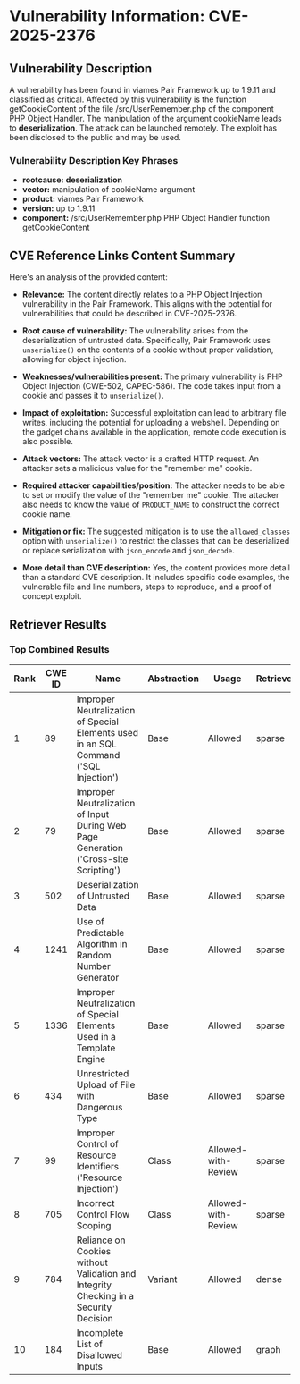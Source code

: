 # Vulnerability Information: CVE-2025-2376

## Vulnerability Description
A vulnerability has been found in viames Pair Framework up to 1.9.11 and classified as critical. Affected by this vulnerability is the function getCookieContent of the file /src/UserRemember.php of the component PHP Object Handler. The manipulation of the argument cookieName leads to **deserialization**. The attack can be launched remotely. The exploit has been disclosed to the public and may be used.

### Vulnerability Description Key Phrases
- **rootcause:** **deserialization**
- **vector:** manipulation of cookieName argument
- **product:** viames Pair Framework
- **version:** up to 1.9.11
- **component:** /src/UserRemember.php PHP Object Handler function getCookieContent

## CVE Reference Links Content Summary
Here's an analysis of the provided content:

*   **Relevance:** The content directly relates to a PHP Object Injection vulnerability in the Pair Framework. This aligns with the potential for vulnerabilities that could be described in CVE-2025-2376.

*   **Root cause of vulnerability:** The vulnerability arises from the deserialization of untrusted data. Specifically, Pair Framework uses `unserialize()` on the contents of a cookie without proper validation, allowing for object injection.

*   **Weaknesses/vulnerabilities present:** The primary vulnerability is PHP Object Injection (CWE-502, CAPEC-586). The code takes input from a cookie and passes it to `unserialize()`.

*   **Impact of exploitation:** Successful exploitation can lead to arbitrary file writes, including the potential for uploading a webshell. Depending on the gadget chains available in the application, remote code execution is also possible.

*   **Attack vectors:** The attack vector is a crafted HTTP request. An attacker sets a malicious value for the "remember me" cookie.

*   **Required attacker capabilities/position:** The attacker needs to be able to set or modify the value of the "remember me" cookie. The attacker also needs to know the value of `PRODUCT_NAME` to construct the correct cookie name.

*   **Mitigation or fix:** The suggested mitigation is to use the `allowed_classes` option with `unserialize()` to restrict the classes that can be deserialized or replace serialization with `json_encode` and `json_decode`.

*   **More detail than CVE description:** Yes, the content provides more detail than a standard CVE description. It includes specific code examples, the vulnerable file and line numbers, steps to reproduce, and a proof of concept exploit.

## Retriever Results

### Top Combined Results

| Rank | CWE ID | Name | Abstraction | Usage  | Retrievers | Individual Scores |
|------|--------|------|-------------|-------|------------|-------------------|
| 1 | 89 | Improper Neutralization of Special Elements used in an SQL Command ('SQL Injection') | Base | Allowed | sparse | 0.489 |
| 2 | 79 | Improper Neutralization of Input During Web Page Generation ('Cross-site Scripting') | Base | Allowed | sparse | 0.478 |
| 3 | 502 | Deserialization of Untrusted Data | Base | Allowed | sparse | 0.448 |
| 4 | 1241 | Use of Predictable Algorithm in Random Number Generator | Base | Allowed | sparse | 0.410 |
| 5 | 1336 | Improper Neutralization of Special Elements Used in a Template Engine | Base | Allowed | sparse | 0.408 |
| 6 | 434 | Unrestricted Upload of File with Dangerous Type | Base | Allowed | sparse | 0.404 |
| 7 | 99 | Improper Control of Resource Identifiers ('Resource Injection') | Class | Allowed-with-Review | sparse | 0.402 |
| 8 | 705 | Incorrect Control Flow Scoping | Class | Allowed-with-Review | sparse | 0.392 |
| 9 | 784 | Reliance on Cookies without Validation and Integrity Checking in a Security Decision | Variant | Allowed | dense | 0.570 |
| 10 | 184 | Incomplete List of Disallowed Inputs | Base | Allowed | graph | 0.002 |

